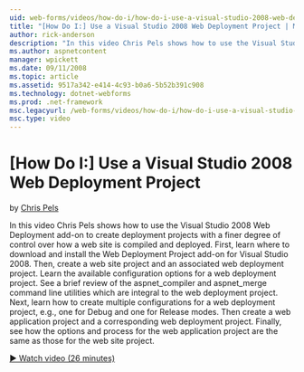 ```yaml
---
uid: web-forms/videos/how-do-i/how-do-i-use-a-visual-studio-2008-web-deployment-project
title: "[How Do I:] Use a Visual Studio 2008 Web Deployment Project | Microsoft Docs"
author: rick-anderson
description: "In this video Chris Pels shows how to use the Visual Studio 2008 Web Deployment add-on to create deployment projects with a finer degree of control over how..."
ms.author: aspnetcontent
manager: wpickett
ms.date: 09/11/2008
ms.topic: article
ms.assetid: 9517a342-e414-4c93-b0a6-5b52b391c908
ms.technology: dotnet-webforms
ms.prod: .net-framework
msc.legacyurl: /web-forms/videos/how-do-i/how-do-i-use-a-visual-studio-2008-web-deployment-project
msc.type: video
---
```

[How Do I:] Use a Visual Studio 2008 Web Deployment Project
====================
by [Chris Pels](https://twitter.com/chrispels)

In this video Chris Pels shows how to use the Visual Studio 2008 Web Deployment add-on to create deployment projects with a finer degree of control over how a web site is compiled and deployed. First, learn where to download and install the Web Deployment Project add-on for Visual Studio 2008. Then, create a web site project and an associated web deployment project. Learn the available configuration options for a web deployment project. See a brief review of the aspnet\_compiler and aspnet\_merge command line utilities which are integral to the web deployment project. Next, learn how to create multiple configurations for a web deployment project, e.g., one for Debug and one for Release modes. Then create a web application project and a corresponding web deployment project. Finally, see how the options and process for the web application project are the same as those for the web site project.

[&#9654; Watch video (26 minutes)](https://channel9.msdn.com/Blogs/ASP-NET-Site-Videos/how-do-i-use-a-visual-studio-2008-web-deployment-project)